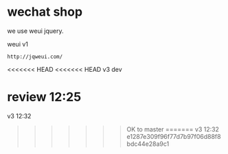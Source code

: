 # wechat shop


we use weui jquery.

weui v1

```
http://jqweui.com/
```

<<<<<<< HEAD
<<<<<<< HEAD
v3 dev

review 12:25
=======
v3 12:32
>>>>>>> OK to master
=======
v3 12:32
>>>>>>> e1287e309f96f77d7b97f06d88f8bdc44e28a9c1
